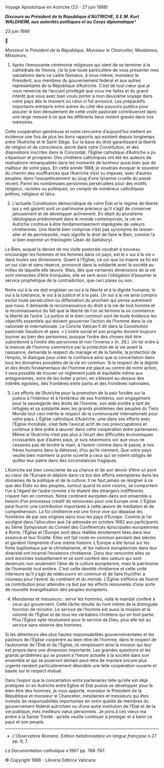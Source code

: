 Voyage Apostolique en Autriche (23 - 27 juin 1988)

***Discours au Président de la République d’AUTRICHE, S.E.M. Kurt WALDHEIM, aux autorités politiques et au Corps diplomatique****

*23 juin 1988*



*Monsieur le Président de la République, Monsieur le Chancelier, Mesdames, Messieurs*,

1. Après l’émouvante cérémonie religieuse qui vient de se terminer à la cathédrale de Vienne, j’ai la joie toute particulière de vous présenter mes salutations dans ce cadre fastueux, à vous-même, monsieur le Président, aux membres du gouvernement fédéral et aux autres représentants de la République d’Autriche. C’est de tout cœur que je vous remercie de l’accueil privilégié que vous me faites et du grand intérêt que vous avez bien voulu porter à mon deuxième voyage dans votre pays dès le moment où celui-ci fut annoncé. Les préparatifs importants entrepris entre autres du côté des pouvoirs publics pour assurer le bon déroulement de cette visite pastorale contribueront dans une large mesure à ce que les différents lieux restent gravés dans nos mémoires.

Cette coopération généreuse et notre rencontre d’aujourd’hui mettent en évidence une fois de plus les bons rapports qui existent depuis longtemps entre l’Autriche et le Saint-Siège. Sur la base du droit garantissant la liberté de religion et de conscience, ancré dans votre Constitution, et des dispositions inscrites dans le Concordat, l’Église catholique d’Autriche a pu s’épanouir et prospérer. Des chrétiens catholiques ont été les auteurs de réalisations remarquables dans les moments de bonheur aussi bien que de malheur de votre pays. En cette année 1988, je voudrais évoquer le souvenir du chemin des souffrances que l’Autriche s’est vu imposer, avec d’autres peuples, dans l’assujettissement au joug d’une tyrannie cruelle du passé récent. Parmi les nombreuses personnes persécutées pour des motifs religieux, racistes ou politiques, on compte de nombreux catholiques prêtres, religieux et laïcs.

2. L’actuelle Constitution démocratique de votre État et le régime de liberté qui y est garanti sont un patrimoine précieux qu’il s’agit de conserver jalousement et de développer activement. En dépit du pluralisme idéologique prédominant dans le monde contemporain, la vie en Autriche continue à être fondamentalement imprégnée de valeurs chrétiennes. Une liberté bien comprise n’est pas synonyme de laisser-aller et de permissivité, mais signifie le droit de faire le Bien, comme l’a si bien exprimé un théologien (Jean de Salisbury).

Le Bien, auquel la devise de ma visite pastorale voudrait à nouveau encourager les hommes et les femmes dans ce pays, est le « oui à la vie » dans toutes ses dimensions. Quant à l’Église, ce oui que lui inspire sa foi est un oui clair et sans réserve, prononcé dans la solidarité avec la société au milieu de laquelle elle œuvre. Mais, dès que certaines dimensions de la vie sont menacées d’être tronquées, elle se sent aussi l’obligation d’assumer le service prophétique de la contradiction, que ceci plaise ou non.

Notre oui à la vie doit englober un oui à la liberté et à la dignité humaine, le oui à la tolérance, le oui à la justice et à la paix. Un oui à la vie ainsi compris exclut toute persécution ou diffamation du prochain qui pense autrement que nous. Il demande la reconnaissance du droit à la vie de tout homme et la reconnaissance du fait que la liberté de l’un se termine la où commence la liberté de l’autre. La justice et le bien commun sont de toute évidence les objectifs essentiels qui doivent gouverner l’action de l’homme dans la vie nationale et internationale. Le Concile Vatican II dit dans la Constitution pastorale Gaudium et spes. « L’ordre social et son progrès doivent toujours tourner au bien des personnes, puisque l’ordre des choses doit être subordonné à l’ordre des personnes et non l’inverse » (n. 26.). Un tel ordre à la mesure de l’homme commence par la protection de la vie avant la naissance, demande le respect du mariage et de la famille, la protection de l’emploi, le dialogue pour créer la confiance ainsi que la concertation dans tous les domaines possibles de la vie en commun. Si le respect de la dignité et des droits fondamentaux de l’homme est placé au centre de notre action, il sera possible de trouver un règlement juste et équitable même aux antagonismes, voire de les éviter a priori, en s’élevant au-dessus des intérêts égoïstes, des frontières entre partis et des frontières nationales.

3. Les efforts de l’Autriche pour la promotion de la paix fondée sur la justice à l’intérieur et à l’extérieur de ses frontières, son engagement pour la sauvegarde des droits de l’homme, son aide portée a tant de réfugiés et sa solidarité avec les grands problèmes des peuples du Tiers Monde tout ceci mérite le respect de la communauté internationale pour votre pays. L’Église catholique d’Autriche, unie dans ses efforts avec l’Église mondiale, s’est faite l’avocat actif de ces préoccupations et continue à être prête à œuvrer dans cette coopération entre partenaires. Même si l’Autriche n’est pas plus à l’écart des difficultés économiques croissantes que d’autres pays, je suis néanmoins sûr que vous ne cesserez pas de tendre la main, à l’avenir comme dans le passe, à nos frères humains dans la détresse, d’ou qu’ils viennent. Que votre pays veuille bien maintenir la porte ouverte a ceux qui se voient obligés de quitter leur patrie dans des circonstances tragiques.

L’Autriche est bien consciente de sa chance et de son devoir d’être un pont au cœur de l’Europe et déploie dans ce but des efforts exemplaires dans les domaines de la politique et de la culture. Il ne faut jamais se résigner à ce que des États ou des peuples, surtout quand ils sont voisins, se comportent l’un à l’égard de l’autre comme s’ils étaient des étrangers indifférents n’ayant rien en commun. Notre continent européen dans son ensemble a besoin d’un processus créatif de renouveau pour une Europe unie. L’Église peut fournir une contribution importante à cette œuvre de médiation et de compréhension. La foi chrétienne est une force vive qui dépasse les frontières de par ses origines dans tous les pays d’Europe. Comme je l’ai souligné dans l’allocution que j’ai adressée en octobre 1982 aux participants au 5ème Symposium du Conseil des Conférences épiscopales européennes à Rome, l’Église et l’Europe sont deux réalités étroitement liées dans leur essence et leur finalité. Elles ont fait route en commun pendant des siècles et gardent l’empreinte d’une même histoire. L’Europe a été tenue sur les fonts baptismaux par le christianisme, et les nations européennes dans leur diversité ont incarné l’existence chrétienne. Dans leur rencontre elles se sont enrichies mutuellement et se sont conféré des valeurs qui sont devenues non seulement l’âme de la culture européenne, mais le patrimoine de l’humanité tout entière. C’est cette identité chrétienne et cette unité intérieure qu’il s’agit de redécouvrir en commun et de faire fructifier à nouveau pour l’avenir du continent et du monde. L’Église s’efforce de fournir sa contribution pour atteindre ce but par les efforts renouvelés d’une sorte de nouvelle évangélisation des peuples européens.

4. Mesdames et messieurs : servir les hommes, voilà le mandat conféré à ceux qui gouvernent. Cette tâche résulte du nom même de la distinguée fonction de ministre. Le service de l’homme est aussi la mission et la volonté de l’Église et de tous les véritables chrétiens qui en font partie. Plus l’Église opte résolument pour le service de Dieu, plus elle est au service sans réserve des hommes.

Si les détenteurs des plus hautes responsabilités gouvernementales et les pasteurs de l’Église coopèrent au bien-être de l’homme, dans le respect de l’autonomie de l’État et de l’Église, ils remplissent ainsi la mission qui leur est propre dans une dimension importante. Les grandes questions et les grands problèmes qui se posent à l’heure actuelle à la société dans son ensemble et qui se poseront demain peut-être de manière encore plus urgente rendent particulièrement désirable une telle coopération ouverte et basée sur le respect mutuel.

Dans l’espoir que la concertation entre partenaires telle qu’elle est déjà pratiquée ici en Autriche entre Eglise et Etat puisse se développer pour le bien-être des hommes, je vous apporte, monsieur le Président de la République et monsieur le Chancelier, mesdames et messieurs qui êtes investis de responsabilités importantes en votre qualité de membres du gouvernement fédéral autrichien ou d’une autre institution de l’Etat et de la vie publique, mes meilleurs vœux personnels. Je joins à ces vœux ma prière à la Sainte Trinité : qu’elle veuille continuer à protéger et à bénir ce pays et son peuple.

* * *

* *L'Osservatore Romano. Edition hebdomadaire en langue française* n.27 pp. 6, 7.

*La Documentation catholique* n.1967 pp. 766-767.

© Copyright 1988 - Libreria Editrice Vaticana